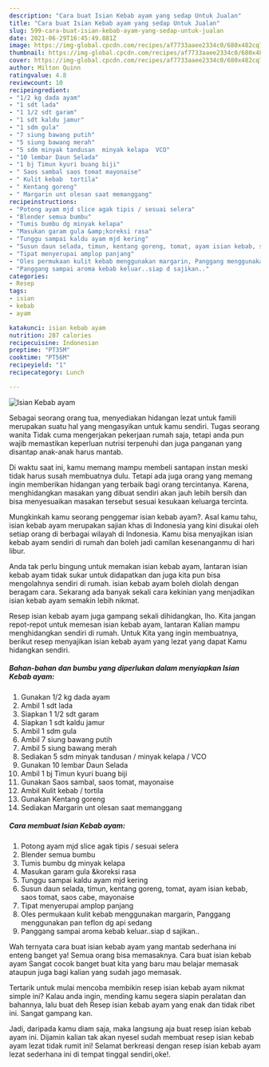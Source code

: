 ```yaml
---
description: "Cara buat Isian Kebab ayam yang sedap Untuk Jualan"
title: "Cara buat Isian Kebab ayam yang sedap Untuk Jualan"
slug: 599-cara-buat-isian-kebab-ayam-yang-sedap-untuk-jualan
date: 2021-06-29T16:45:49.881Z
image: https://img-global.cpcdn.com/recipes/af7733aaee2334c0/680x482cq70/isian-kebab-ayam-foto-resep-utama.jpg
thumbnail: https://img-global.cpcdn.com/recipes/af7733aaee2334c0/680x482cq70/isian-kebab-ayam-foto-resep-utama.jpg
cover: https://img-global.cpcdn.com/recipes/af7733aaee2334c0/680x482cq70/isian-kebab-ayam-foto-resep-utama.jpg
author: Milton Quinn
ratingvalue: 4.8
reviewcount: 10
recipeingredient:
- "1/2 kg dada ayam"
- "1 sdt lada"
- "1 1/2 sdt garam"
- "1 sdt kaldu jamur"
- "1 sdm gula"
- "7 siung bawang putih"
- "5 siung bawang merah"
- "5 sdm minyak tandusan  minyak kelapa  VCO"
- "10 lembar Daun Selada"
- "1 bj Timun kyuri buang biji"
- " Saos sambal saos tomat mayonaise"
- " Kulit kebab  tortila"
- " Kentang goreng"
- " Margarin unt olesan saat memanggang"
recipeinstructions:
- "Potong ayam mjd slice agak tipis / sesuai selera"
- "Blender semua bumbu"
- "Tumis bumbu dg minyak kelapa"
- "Masukan garam gula &amp;koreksi rasa"
- "Tunggu sampai kaldu ayam mjd kering"
- "Susun daun selada, timun, kentang goreng, tomat, ayam isian kebab, saos tomat, saos cabe, mayonaise"
- "Tipat menyerupai amplop panjang"
- "Oles permukaan kulit kebab menggunakan margarin, Panggang menggunakan pan teflon dg api sedang"
- "Panggang sampai aroma kebab keluar..siap d sajikan.."
categories:
- Resep
tags:
- isian
- kebab
- ayam

katakunci: isian kebab ayam 
nutrition: 287 calories
recipecuisine: Indonesian
preptime: "PT35M"
cooktime: "PT56M"
recipeyield: "1"
recipecategory: Lunch

---
```



![Isian Kebab ayam](https://img-global.cpcdn.com/recipes/af7733aaee2334c0/680x482cq70/isian-kebab-ayam-foto-resep-utama.jpg)

Sebagai seorang orang tua, menyediakan hidangan lezat untuk famili merupakan suatu hal yang mengasyikan untuk kamu sendiri. Tugas seorang  wanita Tidak cuma mengerjakan pekerjaan rumah saja, tetapi anda pun wajib memastikan keperluan nutrisi terpenuhi dan juga panganan yang disantap anak-anak harus mantab.

Di waktu  saat ini, kamu memang mampu membeli santapan instan meski tidak harus susah membuatnya dulu. Tetapi ada juga orang yang memang ingin memberikan hidangan yang terbaik bagi orang tercintanya. Karena, menghidangkan masakan yang dibuat sendiri akan jauh lebih bersih dan bisa menyesuaikan masakan tersebut sesuai kesukaan keluarga tercinta. 



Mungkinkah kamu seorang penggemar isian kebab ayam?. Asal kamu tahu, isian kebab ayam merupakan sajian khas di Indonesia yang kini disukai oleh setiap orang di berbagai wilayah di Indonesia. Kamu bisa menyajikan isian kebab ayam sendiri di rumah dan boleh jadi camilan kesenanganmu di hari libur.

Anda tak perlu bingung untuk memakan isian kebab ayam, lantaran isian kebab ayam tidak sukar untuk didapatkan dan juga kita pun bisa mengolahnya sendiri di rumah. isian kebab ayam boleh diolah dengan beragam cara. Sekarang ada banyak sekali cara kekinian yang menjadikan isian kebab ayam semakin lebih nikmat.

Resep isian kebab ayam juga gampang sekali dihidangkan, lho. Kita jangan repot-repot untuk memesan isian kebab ayam, lantaran Kalian mampu menghidangkan sendiri di rumah. Untuk Kita yang ingin membuatnya, berikut resep menyajikan isian kebab ayam yang lezat yang dapat Kamu hidangkan sendiri.

<!--inarticleads1-->

##### Bahan-bahan dan bumbu yang diperlukan dalam menyiapkan Isian Kebab ayam:

1. Gunakan 1/2 kg dada ayam
1. Ambil 1 sdt lada
1. Siapkan 1 1/2 sdt garam
1. Siapkan 1 sdt kaldu jamur
1. Ambil 1 sdm gula
1. Ambil 7 siung bawang putih
1. Ambil 5 siung bawang merah
1. Sediakan 5 sdm minyak tandusan / minyak kelapa / VCO
1. Gunakan 10 lembar Daun Selada
1. Ambil 1 bj Timun kyuri buang biji
1. Gunakan  Saos sambal, saos tomat, mayonaise
1. Ambil  Kulit kebab / tortila
1. Gunakan  Kentang goreng
1. Sediakan  Margarin unt olesan saat memanggang




<!--inarticleads2-->

##### Cara membuat Isian Kebab ayam:

1. Potong ayam mjd slice agak tipis / sesuai selera
1. Blender semua bumbu
1. Tumis bumbu dg minyak kelapa
1. Masukan garam gula &amp;koreksi rasa
1. Tunggu sampai kaldu ayam mjd kering
1. Susun daun selada, timun, kentang goreng, tomat, ayam isian kebab, saos tomat, saos cabe, mayonaise
1. Tipat menyerupai amplop panjang
1. Oles permukaan kulit kebab menggunakan margarin, Panggang menggunakan pan teflon dg api sedang
1. Panggang sampai aroma kebab keluar..siap d sajikan..




Wah ternyata cara buat isian kebab ayam yang mantab sederhana ini enteng banget ya! Semua orang bisa memasaknya. Cara buat isian kebab ayam Sangat cocok banget buat kita yang baru mau belajar memasak ataupun juga bagi kalian yang sudah jago memasak.

Tertarik untuk mulai mencoba membikin resep isian kebab ayam nikmat simple ini? Kalau anda ingin, mending kamu segera siapin peralatan dan bahannya, lalu buat deh Resep isian kebab ayam yang enak dan tidak ribet ini. Sangat gampang kan. 

Jadi, daripada kamu diam saja, maka langsung aja buat resep isian kebab ayam ini. Dijamin kalian tak akan nyesel sudah membuat resep isian kebab ayam lezat tidak rumit ini! Selamat berkreasi dengan resep isian kebab ayam lezat sederhana ini di tempat tinggal sendiri,oke!.

